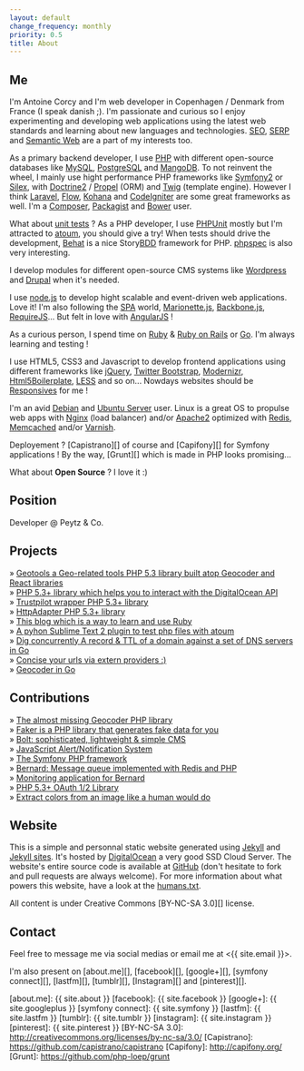 ```yaml
---
layout: default
change_frequency: monthly
priority: 0.5
title: About
---
```


Me
--
I'm Antoine Corcy and I'm web developer in Copenhagen / Denmark from France (I speak danish ;). I'm passionate and curious so I enjoy experimenting and developing web applications using the latest web standards and learning about new languages and technologies. [SEO][], [SERP][] and [Semantic Web][] are a part of my interests too.

As a primary backend developer, I use [PHP][] with different open-source databases like [MySQL][], [PostgreSQL][] and [MangoDB][]. To not reinvent the wheel, I mainly use hight performance PHP frameworks like [Symfony2][] or [Silex][], with [Doctrine2][] / [Propel][] (ORM) and [Twig][] (template engine). However I think [Laravel][], [Flow][], [Kohana][] and [CodeIgniter][] are some great frameworks as well. I'm a [Composer][], [Packagist][] and [Bower][] user.

What about [unit tests][] ? As a PHP developer, I use [PHPUnit][] mostly but I'm attracted to [atoum][], you should give a try! When tests should drive the development, [Behat][] is a nice Story[BDD][] framework for PHP. [phpspec][] is also very interesting.

I develop modules for different open-source CMS systems like [Wordpress][] and [Drupal][] when it's needed.

I use [node.js][] to develop hight scalable and event-driven web applications. Love it! I'm also following the [SPA][] world, [Marionette.js][], [Backbone.js][], [RequireJS][]... But felt in love with [AngularJS][] !

As a curious person, I spend time on [Ruby][] & [Ruby on Rails][] or [Go][]. I'm always learning and testing !

I use HTML5, CSS3 and Javascript to develop frontend applications using different frameworks like [jQuery][], [Twitter Bootstrap][], [Modernizr][], [Html5Boilerplate][], [LESS][] and so on... Nowdays websites should be [Responsives][] for me !

I'm an avid [Debian][] and [Ubuntu Server][] user. Linux is a great OS to propulse web apps with [Nginx][] (load balancer) and/or [Apache2][] optimized with [Redis][], [Memcached][] and/or [Varnish][].

Deployement ? [Capistrano][] of course and [Capifony][] for Symfony applications ! By the way, [Grunt][] which is made in PHP looks promising...

What about **Open Source** ? I love it :)

Position
--------
Developer @ Peytz & Co.

Projects
--------
» [Geotools a Geo-related tools PHP 5.3 library built atop Geocoder and React libraries](http://geotools-php.org/)  
» [PHP 5.3+ library which helps you to interact with the DigitalOcean API](https://github.com/toin0u/DigitalOcean)  
» [Trustpilot wrapper PHP 5.3+ library](https://github.com/toin0u/Trustpilot)  
» [HttpAdapter PHP 5.3+ library](https://github.com/toin0u/HttpAdapter)  
» [This blog which is a way to learn and use Ruby](https://github.com/toin0u/sbin.dk)  
» [A pyhon Sublime Text 2 plugin to test php files with atoum](https://github.com/toin0u/Sublime-atoum)  
» [Dig concurrently A record & TTL of a domain against a set of DNS servers in Go](https://github.com/toin0u/diggg)  
» [Concise your urls via extern providers :)](https://github.com/toin0u/concise)  
» [Geocoder in Go](https://github.com/toin0u/geocoder-go)

Contributions
-------------
» [The almost missing Geocoder PHP library](http://geocoder-php.org/)  
» [Faker is a PHP library that generates fake data for you](https://github.com/fzaninotto/Faker)  
» [Bolt: sophisticated, lightweight & simple CMS](http://bolt.cm/)  
» [JavaScript Alert/Notification System](http://fabien-d.github.com/alertify.js/)  
» [The Symfony PHP framework](https://github.com/symfony/symfony)  
» [Bernard: Message queue implemented with Redis and PHP](https://github.com/bernardphp/bernard)  
» [Monitoring application for Bernard](https://github.com/bernardphp/Juno)  
» [PHP 5.3+ OAuth 1/2 Library](https://github.com/Lusitanian/PHPoAuthLib)  
» [Extract colors from an image like a human would do](https://github.com/php-loep/color-extractor)

Website
-------
This is a simple and personnal static website generated using [Jekyll][] and [Jekyll sites][]. It's hosted by [DigitalOcean][] a very good SSD Cloud Server. The website's entire source code is available at [GitHub][] (don't hesitate to fork and pull requests are always welcome). For more information about what powers this website, have a look at the [humans.txt](/humans.txt).

All content is under Creative Commons [BY-NC-SA 3.0][] license.

Contact
-------
Feel free to message me via social medias or email me at <{{ site.email }}>.

I'm also present on [about.me][], [facebook][], [google+][], [symfony connect][], [lastfm][], [tumblr][],
[Instagram][] and [pinterest][].

[SEO]: http://en.wikipedia.org/wiki/Search_engine_optimization
[SERP]: http://en.wikipedia.org/wiki/Search_engine_results_page
[Semantic Web]: http://en.wikipedia.org/wiki/Semantic_Web
[Jekyll]: https://github.com/mojombo/jekyll
[Jekyll sites]: https://github.com/mojombo/jekyll/wiki/Sites
[DigitalOcean]: https://www.digitalocean.com/?refcode=7d0a1bed77fe
[Github]: https://github.com/toin0u/sbin.dk
[Html5Boilerplate]: http://html5boilerplate.com/
[Twitter Bootstrap]: http://twitter.github.com/bootstrap/
[LESS]: http://www.lesscss.org/
[Responsives]: http://en.wikipedia.org/wiki/Responsive_web_design
[Modernizr]: http://modernizr.com/
[jQuery]: http://jquery.com/
[MySQL]: http://dev.mysql.com/
[PostgreSQL]: http://www.postgresql.org/
[MangoDB]: http://www.mongodb.org/
[PHP]: http://php.net/
[Symfony2]: http://symfony.com/
[Silex]: http://silex.sensiolabs.org/
[Doctrine2]: http://docs.doctrine-project.org/
[Propel]: http://propelorm.org/
[Twig]: http://twig.sensiolabs.org/
[PHPUnit]: https://github.com/sebastianbergmann/phpunit/
[atoum]: https://github.com/mageekguy/atoum/
[Behat]: http://behat.org/
[BDD]: http://en.wikipedia.org/wiki/Behavior_Driven_Development
[phpspec]: http://www.phpspec.net/
[Laravel]: http://laravel.com/
[Flow]: http://flow.typo3.org/
[Kohana]: http://kohanaframework.org/
[CodeIgniter]: http://codeigniter.com/
[Composer]: https://getcomposer.org/
[Packagist]: https://packagist.org/
[Bower]: http://bower.io/
[unit tests]: http://en.wikipedia.org/wiki/Unit_testing
[Wordpress]: http://wordpress.org/
[Drupal]: http://drupal.org/
[Debian]: http://www.debian.org/
[Ubuntu Server]: http://www.ubuntu.com/business/server/overview
[Apache2]: http://apache.org/
[NginX]: http://nginx.org/
[Redis]: http://redis.io/
[Memcached]: http://memcached.org/
[Varnish]: https://www.varnish-cache.org/
[node.js]: http://www.nodejs.org/
[SPA]: http://en.wikipedia.org/wiki/Single-page_application
[Marionette.js]:http://marionettejs.com/
[Backbone.js]: http://backbonejs.org/
[RequireJS]: http://requirejs.org/
[AngularJS]: http://angularjs.org/
[Ruby]: http://ruby-lang.org/
[Ruby on Rails]: http://rubyonrails.org/
[Go]: http://golang.org/
[about.me]: {{ site.about }}
[facebook]: {{ site.facebook }}
[google+]: {{ site.googleplus }}
[symfony connect]: {{ site.symfony }}
[lastfm]: {{ site.lastfm }}
[tumblr]: {{ site.tumblr }}
[instagram]: {{ site.instagram }}
[pinterest]: {{ site.pinterest }}
[BY-NC-SA 3.0]: http://creativecommons.org/licenses/by-nc-sa/3.0/
[Capistrano]: https://github.com/capistrano/capistrano
[Capifony]: http://capifony.org/
[Grunt]: https://github.com/php-loep/grunt
